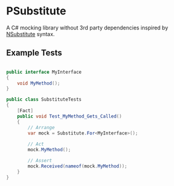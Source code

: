 # PSubstitute

A C# mocking library without 3rd party dependencies inspired by [NSubstitute](https://nsubstitute.github.io/) syntax.

## Example Tests

```csharp

public interface MyInterface
{
    void MyMethod();
}

public class SubstituteTests
{
    [Fact]
    public void Test_MyMethod_Gets_Called()
    {
        // Arrange
        var mock = Substitute.For<MyInterface>();
        
        // Act
        mock.MyMethod();

        // Assert
        mock.Received(nameof(mock.MyMethod));
    }
}    
```
